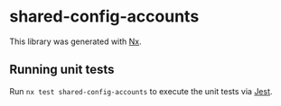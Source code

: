# shared-config-accounts

This library was generated with [Nx](https://nx.dev).

## Running unit tests

Run `nx test shared-config-accounts` to execute the unit tests via [Jest](https://jestjs.io).
